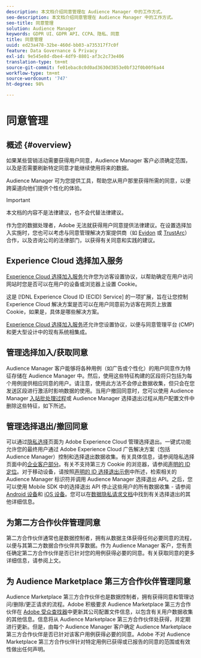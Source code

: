 ```yaml
---
description: 本文档介绍同意管理在 Audience Manager 中的工作方式。
seo-description: 本文档介绍同意管理在 Audience Manager 中的工作方式。
seo-title: 同意管理
solution: Audience Manager
keywords: GDPR UI、GDPR API、CCPA、隐私、同意
title: 同意管理
uuid: ed23a478-32be-460d-bb03-a735317f7c0f
feature: Data Governance & Privacy
exl-id: 9e545e8d-dbe4-4df9-8801-af3c2c73e406
translation-type: tm+mt
source-git-commit: fe01ebac8c0d0ad3630d3853e0bf32f0b00f6a44
workflow-type: tm+mt
source-wordcount: '747'
ht-degree: 98%

---
```


# 同意管理

## 概述 {#overview}

如果某些营销活动需要获得用户同意，Audience Manager 客户必须确定范围，以及是否需要刷新特定同意才能继续使用将来的数据。

Audience Manager 可为您提供工具，帮助您从用户那里获得所需的同意，以便跨渠道向他们提供个性化的体验。

>[!IMPORTANT]
>
> 本文档的内容不是法律建议，也不会代替法律建议。
>
> 作为您的数据处理者，Adobe 无法就获得用户同意提供法律建议。在设置选择加入实施时，您也可以考虑与同意管理解决方案提供商（如 [Evidon](https://theblog.adobe.com/evidon-builds-gdpr-universal-consent-integration-with-launch-by-adobe/) 或 [TrustArc](https://theblog.adobe.com/trustarc-builds-consent-integration-launch-adobe/)）合作，以及咨询公司的法律部门，以获得有关同意和实践的建议。

## Experience Cloud 选择加入服务

[Experience Cloud 选择加入服务](https://docs.adobe.com/content/help/zh-Hans/id-service/using/implementation/opt-in-service/optin-overview.html)允许您为访客设置协议，以帮助确定在用户访问网站时您是否可以在用户的设备或浏览器上设置 Cookie。

这是 [!DNL Experience Cloud ID (ECID) Service] 的一项扩展，旨在让您控制 Experience Cloud 解决方案是否可以在用户同意前为访客在网页上放置 Cookie，如果是，具体是哪些解决方案。

[Experience Cloud 选择加入服务](https://docs.adobe.com/content/help/en/id-service/using/implementation/opt-in-service/optin-overview.html)还允许您设置协议，以便与同意管理平台 (CMP) 和更大型设计中的现有系统相集成。

## 管理选择加入/获取同意

Audience Manager 客户能够将各种用例（如广告或个性化）的用户同意作为特征存储在 Audience Manager 中。然后，使用这些特征构建的区段将只包括为每个用例提供相应同意的用户。请注意，使用此方法不会停止数据收集，但只会在您发送区段进行激活时影响数据的使用。当用户撤回同意时，您可以使用 Audience Manager [入站批处理过程](../../integration/sending-audience-data/batch-data-transfer-explained/inbound-file-contents.md)或 Audience Manager 选择退出过程从用户配置文件中删除这些特征，如下所述。

## 管理选择退出/撤回同意

可以通过[隐私选择](https://www.adobe.com/cn/privacy/opt-out.html#customeruse)页面为 Adobe Experience Cloud 管理选择退出。一键式功能允许您的最终用户通过 Adobe Experience Cloud 广告解决方案（包括 Audience Manager）控制和选择退出数据收集。有关具体信息，请参阅隐私选择页面中的[企业客户部分](https://www.adobe.com/privacy/opt-out.html#customeruse)。有关不支持第三方 Cookie 的浏览器，请参阅[声明的 ID 定位](../../features/declared-ids.md#declared-id-targeting)。对于移动设备，请按照[声明的 ID 选择退出示例](../../features/declared-ids.md#opt-out-examples)中所述，检索相关的 Audience Manager 标识符并调用 Audience Manager 选择退出 API。之后，您可以使用 Mobile SDK 中的选择退出 API 停止这些用户的所有数据收集 - 请参阅 [Android 设备](https://docs.adobe.com/content/help/zh-Hans/mobile-services/android/gdpr-privacy-android/privacy.html)和 [iOS 设备](https://docs.adobe.com/content/help/zh-Hans/mobile-services/ios/privacy-gdpr-ios/privacy.html)。您可以在[数据隐私请求文档](../../overview/data-security-and-privacy/data-privacy-requests.md)中找到有关选择退出的其他详细信息。

## 为第二方合作伙伴管理同意

第二方合作伙伴通常也是数据控制者，拥有从数据主体获得任何必要同意的流程，以便与其第二方数据合作伙伴共享数据。作为 Audience Manager 客户，您有责任确定第二方合作伙伴是否已针对您的用例获得必要的同意。有关获取同意的更多详细信息，请参阅上文。

## 为 Audience Marketplace 第三方合作伙伴管理同意

Audience Marketplace 第三方合作伙伴也是数据控制者，拥有获得同意和管理访问/删除/更正请求的流程。Adobe 积极要求 Audience Marketplace 第三方合作伙伴在 [Adobe 受众查找器](https://www.adobe-audience-finder.com/)中更新其公司配置文件信息，以包含有关用户数据收集的其他信息。信息将从 Audience Marketplace 第三方合作伙伴处获得，并定期进行更新。但是，由每个 Audience Manager 客户确定 Audience Marketplace 第三方合作伙伴是否已针对该客户用例获得必要的同意。Adobe 不对 Audience Marketplace 第三方合作伙伴针对特定用例已获得或已报告的同意的范围或有效性做出任何声明。
